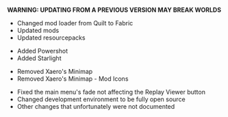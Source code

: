 **WARNING: UPDATING FROM A PREVIOUS VERSION MAY BREAK WORLDS**

- Changed mod loader from Quilt to Fabric
- Updated mods
- Updated resourcepacks

* Added Powershot
* Added Starlight

- Removed Xaero's Minimap
- Removed Xaero's Minimap - Mod Icons

* Fixed the main menu's fade not affecting the Replay Viewer button
* Changed development environment to be fully open source
* Other changes that unfortunately were not documented